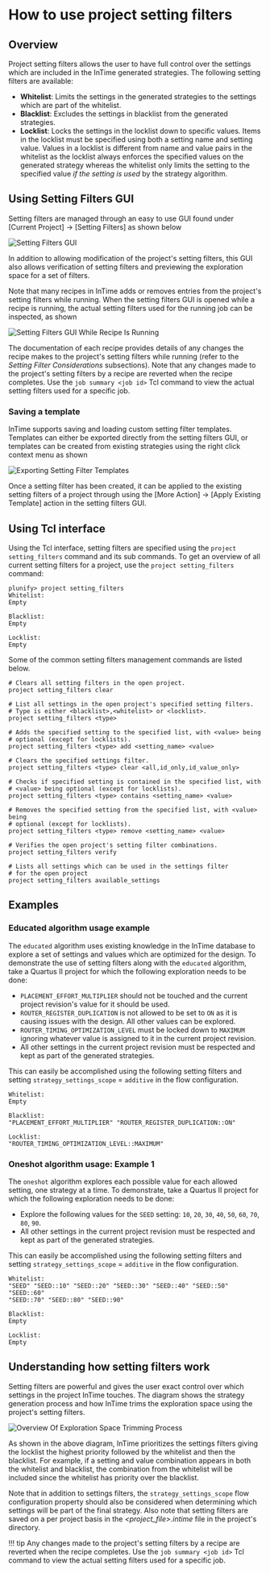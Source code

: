 How to use project setting filters
==================================

Overview
--------

Project setting filters allows the user to have full control over the settings which are included in the InTime generated strategies. The following setting filters are available:

-   **Whitelist**: Limits the settings in the generated strategies to
    the settings which are part of the whitelist. 
-   **Blacklist**: Excludes the settings in blacklist from the generated
    strategies. 
-   **Locklist**: Locks the settings in the locklist down to specific
    values. Items in the locklist must be specified using both a setting
    name and setting value. Values in a locklist is different from name
    and value pairs in the whitelist as the locklist always enforces the
    specified values on the generated strategy whereas the whitelist
    only limits the setting to the specified value *if the setting is
    used* by the strategy algorithm.

## Using Setting Filters GUI

Setting filters are managed through an easy to use GUI found under
[Current Project] -\> [Setting Filters] as shown below

![Setting Filters GUI](images/tips_and_tricks/setting_filters_gui.png)

In addition to allowing modification of the project's setting filters,
this GUI also allows verification of setting filters and previewing the
exploration space for a set of filters.

Note that many recipes in InTime adds or removes entries from the
project's setting filters while running. When the setting filters GUI
is opened while a recipe is running, the actual setting filters used for
the running job can be inspected, as shown 

![Setting Filters GUI While Recipe Is Running](images/tips_and_tricks/setting_filters_gui_busy.png)

The documentation of each recipe provides details of any changes the
recipe makes to the project's setting filters while running (refer to
the *Setting Filter Considerations* subsections). Note that any changes
made to the project's setting filters by a recipe are reverted when the
recipe completes. Use the `job summary <job id>` Tcl command to view the
actual setting filters used for a specific job.

### Saving a template

InTime supports saving and loading custom setting filter templates.
Templates can either be exported directly from the setting filters GUI,
or templates can be created from existing strategies using the right
click context menu as shown

![Exporting Setting Filter Templates](images/tips_and_tricks/setting_filters_export_template.png)


Once a setting filter has been created, it can be applied to the
existing setting filters of a project through using the [More
Action] -\> [Apply Existing Template] action in the setting filters GUI.

## Using Tcl interface

Using the Tcl interface, setting filters are specified using the `project setting_filters` command and its sub commands. To get an overview of all current setting filters for a project, use the
`project setting_filters` command:

    plunify> project setting_filters
    Whitelist:
    Empty

    Blacklist:
    Empty

    Locklist:
    Empty

Some of the common setting filters management commands are listed below.

    # Clears all setting filters in the open project.
    project setting_filters clear

    # List all settings in the open project's specified setting filters.
    # Type is either <blacklist>,<whitelist> or <locklist>.
    project setting_filters <type>

    # Adds the specified setting to the specified list, with <value> being
    # optional (except for locklists).
    project setting_filters <type> add <setting_name> <value>

    # Clears the specified settings filter.
    project setting_filters <type> clear <all,id_only,id_value_only>

    # Checks if specified setting is contained in the specified list, with
    # <value> being optional (except for locklists).
    project setting_filters <type> contains <setting_name> <value>

    # Removes the specified setting from the specified list, with <value> being
    # optional (except for locklists).
    project setting_filters <type> remove <setting_name> <value>

    # Verifies the open project's setting filter combinations.
    project setting_filters verify

    # Lists all settings which can be used in the settings filter
    # for the open project
    project setting_filters available_settings

## Examples

### Educated algorithm usage example

The `educated` algorithm uses existing knowledge in the InTime database
to explore a set of settings and values which are optimized for the
design. To demonstrate the use of setting filters along with the
`educated` algorithm, take a Quartus II project for which the following
exploration needs to be done:

-   `PLACEMENT_EFFORT_MULTIPLIER` should not be touched and the current
    project revision's value for it should be used.
-   `ROUTER_REGISTER_DUPLICATION` is not allowed to be set to `ON` as it
    is causing issues with the design. All other values can be explored.
-   `ROUTER_TIMING_OPTIMIZATION_LEVEL` must be locked down to `MAXIMUM`
    ignoring whatever value is assigned to it in the current project
    revision.
-   All other settings in the current project revision must be respected
    and kept as part of the generated strategies.

This can easily be accomplished using the following setting filters and
setting `strategy_settings_scope` = `additive` in the flow
configuration.

    Whitelist:
    Empty

    Blacklist:
    "PLACEMENT_EFFORT_MULTIPLIER" "ROUTER_REGISTER_DUPLICATION::ON"

    Locklist:
    "ROUTER_TIMING_OPTIMIZATION_LEVEL::MAXIMUM"

### Oneshot algorithm usage: Example 1

The `oneshot` algorithm explores each possible value for each allowed
setting, one strategy at a time. To demonstrate, take a Quartus II
project for which the following exploration needs to be done:

-   Explore the following values for the `SEED` setting: `10`, `20`,
    `30`, `40`, `50`, `60`, `70`, `80`, `90`.
-   All other settings in the current project revision must be respected
    and kept as part of the generated strategies.

This can easily be accomplished using the following setting filters and
setting `strategy_settings_scope` = `additive` in the flow
configuration.

    Whitelist:
    "SEED" "SEED::10" "SEED::20" "SEED::30" "SEED::40" "SEED::50" "SEED::60"
    "SEED::70" "SEED::80" "SEED::90"

    Blacklist:
    Empty

    Locklist:
    Empty


Understanding how setting filters work
--------------------------------------

Setting filters are powerful and gives the user exact control over which
settings in the project InTime touches.
The diagram shows the strategy generation process and how InTime trims
the exploration space using the project's setting filters.

![Overview Of Exploration Space Trimming Process](images/tips_and_tricks/strategy_generation_state_machine.png)


As shown in the above diagram, InTime prioritizes the settings filters
giving the locklist the highest priority followed by the whitelist and
then the blacklist. For example, if a setting and value combination
appears in both the whitelist and blacklist, the combination from the
whitelist will be included since the whitelist has priority over the
blacklist.

Note that in addition to settings filters, the `strategy_settings_scope`
flow configuration property should also be considered when determining
which settings will be part of the final strategy. Also note that setting filters are
saved on a per project basis in the *\<project\_file\>.intime* file in
the project's directory.

!!! tip
    Any changes made to the project's setting filters by a recipe are reverted when the recipe completes. Use the `job summary <job id>` Tcl command to view the actual setting filters used for a specific job.